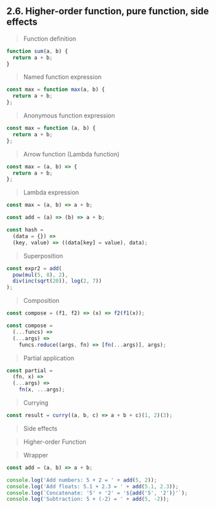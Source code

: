 ## 2.6. Higher-order function, pure function, side effects

> Function definition

```js
function sum(a, b) {
  return a + b;
}
```

> Named function expression

```js
const max = function max(a, b) {
  return a + b;
};
```

> Anonymous function expression

```js
const max = function (a, b) {
  return a + b;
};
```

> Arrow function (Lambda function)

```js
const max = (a, b) => {
  return a + b;
};
```

> Lambda expression

```js
const max = (a, b) => a + b;
```

```js
const add = (a) => (b) => a + b;

const hash =
  (data = {}) =>
  (key, value) => ((data[key] = value), data);
```

> Superposition

```js
const expr2 = add(
  pow(mul(5, 8), 2),
  div(inc(sqrt(20)), log(2, 7))
);
```

> Composition

```js
const compose = (f1, f2) => (x) => f2(f1(x));
```

```js
const compose =
  (...funcs) =>
  (...args) =>
    funcs.reduce((args, fn) => [fn(...args)], args);
```

> Partial application

```js
const partial =
  (fn, x) =>
  (...args) =>
    fn(x, ...args);
```

> Currying

```js
const result = curry((a, b, c) => a + b + c)(1, 2)(3);
```

> Side effects

> Higher-order Function

> Wrapper

```js
const add = (a, b) => a + b;

console.log('Add numbers: 5 + 2 = ' + add(5, 2));
console.log('Add floats: 5.1 + 2.3 = ' + add(5.1, 2.3));
console.log(`Concatenate: '5' + '2' = '${add('5', '2')}'`);
console.log('Subtraction: 5 + (-2) = ' + add(5, -2));
```
